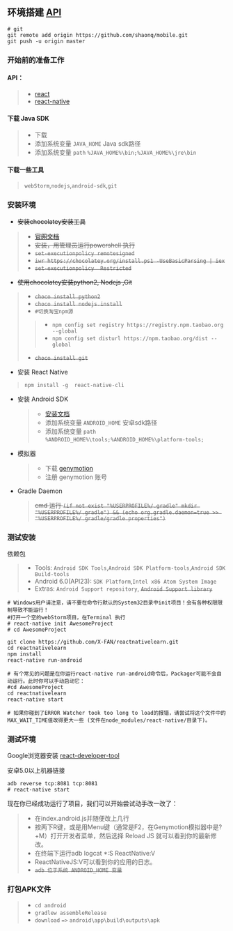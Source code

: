 ## 环境搭建 [API](https://github.com/shaonq/mobile/blob/master/md/)
```
# git 
git remote add origin https://github.com/shaonq/mobile.git
git push -u origin master
```

### 开始前的准备工作
#### API：
>+ [react](https://tianxiangbing.github.io/react-cn/)
>+ [react-native](http://reactnative.cn/docs/0.40/activityindicator.html#content)

#### 下载 Java SDK

>- 下载        
>- 添加系统变量 `JAVA_HOME` Java sdk路径        
>- 添加系统变量 `path`  `%JAVA_HOME%\bin;%JAVA_HOME%\jre\bin`

#### 下载一些工具
> `webStorm`,`nodejs`,`android-sdk`,`git`

### 安装环境

* ~~安装chocolatey安装工具~~
>- ~~[官网文档](https://chocolatey.org/install)~~
>- ~~安装，用管理员运行powershell 执行~~
>- ~~`set-executionpolicy remotesigned`~~
>- ~~`iwr https://chocolatey.org/install.ps1 -UseBasicParsing | iex`~~
>- ~~`set-executionpolicy  Restricted`~~

 
* ~~使用chocolatey安装python2, Nodejs ,Git~~ 
 >- ~~`choco install python2`~~
 >- ~~`choco install nodejs.install`~~
 >- `#切换淘宝npm源`
 >>- `npm config set registry https://registry.npm.taobao.org --global`
 >>- `npm config set disturl https://npm.taobao.org/dist --global`
 >- ~~`choco install git`~~
 

*  安装 React Native
 > `npm install -g  react-native-cli`

*  安装 Android SDK
	>- [安装文档](https://dsx.bugly.qq.com/repository/1)
    >- 添加系统变量 `ANDROID_HOME` 安卓sdk路径
    >-  添加系统变量 `path`  `%ANDROID_HOME%\tools;%ANDROID_HOME%\platform-tools;`
* 模拟器

    > - 下载 [genymotion](https://www.genymotion.com/download/) 
	> - 注册 genymotion 账号

* Gradle Daemon
	> ~~cmd 运行
`(if not exist "%USERPROFILE%/.gradle" mkdir "%USERPROFILE%/.gradle") && (echo org.gradle.daemon=true >> "%USERPROFILE%/.gradle/gradle.properties")`~~

### 测试安装
依赖包
 >+ Tools: `Android SDK Tools`,`Android SDK Platform-tools`,`Android SDK Build-tools`
 >+ Android 6.0(API23): `SDK Platform`,`Intel x86 Atom System Image`
 >+ Extras: `Android Support repository`, ~~`Android Support library`~~ 

```
# Windows用户请注意，请不要在命令行默认的System32目录中init项目！会有各种权限限制导致不能运行！
#打开一个空的webStorm项目，在Terminal 执行
# react-native init AwesomeProject
# cd AwesomeProject

git clone https://github.com/X-FAN/reactnativelearn.git
cd reactnativelearn
npm install
react-native run-android

# 有个常见的问题是在你运行react-native run-android命令后，Packager可能不会自动运行。此时你可以手动启动它：
#cd AwesomeProject
cd reactnativelearn
react-native start

# 如果你碰到了ERROR Watcher took too long to load的报错，请尝试将这个文件中的MAX_WAIT_TIME值改得更大一些 (文件在node_modules/react-native/目录下)。

```
### 测试环境
Google浏览器安装 [react-developer-tool](https://chrome.google.com/webstore/detail/react-developer-tools/fmkadmapgofadopljbjfkapdkoienihi?utm_source=chrome-ntp-icon)

安卓5.0以上机器链接
```
adb reverse tcp:8081 tcp:8081
# react-native start

```
现在你已经成功运行了项目，我们可以开始尝试动手改一改了：


> - 在index.android.js并随便改上几行
> - 按两下R键，或是用Menu键（通常是F2，在Genymotion模拟器中是?+M）打开开发者菜单，然后选择 Reload JS 就可以看到你的最新修改。
> - 在终端下运行adb logcat *:S ReactNative:V 
> -  ReactNativeJS:V可以看到你的应用的日志。
> - ~~`adb 位于系统 ANDROID_HOME 变量`~~

### 打包APK文件

>- `cd android`
>- `gradlew assembleRelease`
>- `download` `=>` `android\app\build\outputs\apk`


  
